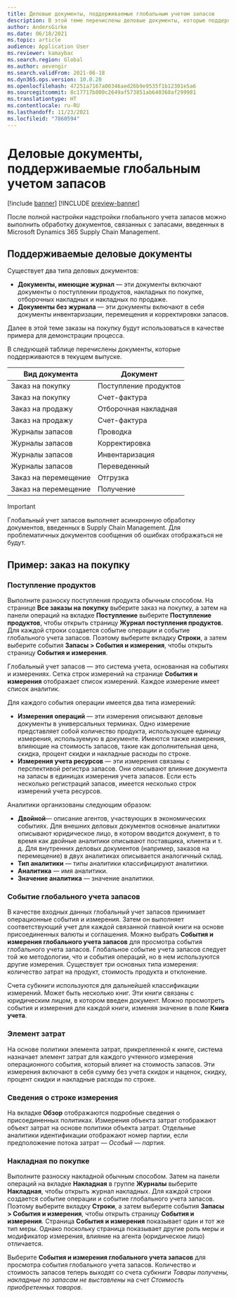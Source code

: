 ```yaml
---
title: Деловые документы, поддерживаемые глобальным учетом запасов
description: В этой теме перечислены деловые документы, которые поддерживаются глобальным учетом запасов. В ней также предоставлен подробный пример для документов заказа на покупку.
author: AndersGirke
ms.date: 06/18/2021
ms.topic: article
audience: Application User
ms.reviewer: kamaybac
ms.search.region: Global
ms.author: aevengir
ms.search.validFrom: 2021-06-18
ms.dyn365.ops.version: 10.0.20
ms.openlocfilehash: 47251a7167a00346aed26b9e9535f1b12301e5a6
ms.sourcegitcommit: 8c17717b800c2649af573851ab640368af299981
ms.translationtype: HT
ms.contentlocale: ru-RU
ms.lasthandoff: 11/23/2021
ms.locfileid: "7860594"
---
```

# <a name="business-documents-supported-by-global-inventory-accounting"></a>Деловые документы, поддерживаемые глобальным учетом запасов

[!include [banner](../includes/banner.md)]
[!INCLUDE [preview-banner](../includes/preview-banner.md)]
<!--KFM: Preview until 4/30/2022 -->

После полной настройки надстройки глобального учета запасов можно выполнить обработку документов, связанных с запасами, введенных в Microsoft Dynamics 365 Supply Chain Management.

## <a name="supported-business-documents"></a>Поддерживаемые деловые документы

Существует два типа деловых документов:

- **Документы, имеющие журнал** — эти документы включают документы о поступлении продуктов, накладных по покупке, отборочных накладных и накладных по продаже.
- **Документы без журнала** — эти документы включают в себя документы инвентаризации, перемещения и корректировки запасов.

Далее в этой теме заказы на покупку будут использоваться в качестве примера для демонстрации процесса.

В следующей таблице перечислены документы, которые поддерживаются в текущем выпуске.

| Вид документа      | Документ        |
|--------------------|-----------------|
| Заказ на покупку     | Поступление продуктов |
| Заказ на покупку     | Счет-фактура         |
| Заказ на продажу        | Отборочная накладная    |
| Заказ на продажу        | Счет-фактура         |
| Журналы запасов | Проводка        |
| Журналы запасов | Корректировка      |
| Журналы запасов | Инвентаризация        |
| Журналы запасов | Переведенный        |
| Заказ на перемещение     | Отгрузка        |
| Заказ на перемещение     | Получение         |

> [!IMPORTANT]
> Глобальный учет запасов выполняет асинхронную обработку документов, введенных в Supply Chain Management. Для проблематичных документов сообщения об ошибках отображаться не будут.

## <a name="example-purchase-order"></a>Пример: заказ на покупку

### <a name="product-receipt"></a>Поступление продуктов

Выполните разноску поступления продукта обычным способом. На странице **Все заказы на покупку** выберите заказ на покупку, а затем на панели операций на вкладке **Поступление** выберите **Поступление продуктов**, чтобы открыть страницу **Журнал поступления продуктов**. Для каждой строки создается событие операции и событие глобального учета запасов. Поэтому выберите вкладку **Строки**, а затем выберите события **Запасы \> События и измерения**, чтобы открыть страницу **События и измерения**.

Глобальный учет запасов — это система учета, основанная на событиях и измерениях. Сетка строк измерений на странице **События и измерения** отображает список измерений. Каждое измерение имеет список аналитик.

Для каждого события операции имеется два типа измерений:

- **Измерения операций** — эти измерения описывают деловые документы в универсальных терминах. Одно измерение представляет собой количество продукта, использующее единицу измерения, используемую в документе. Имеются также измерения, влияющие на стоимость запасов, такие как дополнительная цена, скидка, процент скидки и накладные расходы по строке.
- **Измерения учета ресурсов** — эти измерения связаны с перспективой регистра запасов. Они описывают влияние документа на запасы в единицах измерения учета запасов. Если есть несколько регистраций запасов, имеется несколько строк измерений учета ресурсов.

Аналитики организованы следующим образом:

- **Двойной**— описание агентов, участвующих в экономических событиях. Для внешних деловых документов основные аналитики описывают юридическое лицо, в котором вводится документ, в то время как двойные аналитики описывают поставщика, клиента и т. д. Для внутренних деловых документов (например, заказов на перемещение) в двух аналитиках описывается аналогичный склад.
- **Тип аналитики** — типы аналитики классифицируют аналитики.
- **Аналитика** — имя аналитики.
- **Значение аналитика** — значение аналитики.

### <a name="global-inventory-accounting-event"></a>Событие глобального учета запасов

В качестве входных данных глобальный учет запасов принимает операционные события и измерения. Затем он выполняет соответствующий учет для каждой связанной главной книги на основе присоединенных валюты и соглашения. Можно выбрать **События и измерения глобального учета запасов** для просмотра события глобального учета запасов. Глобальное событие учета запасов следует той же методологии, что и события операций, но в нем используются другие измерения. Существует три основных типа измерения: количество затрат на продукт, стоимость продукта и отклонение.

Счета субкниги используются для дальнейшей классификации измерений. Может быть несколько книг. Эти книги связаны с юридическим лицом, в котором введен документ. Можно просмотреть события и измерения для каждой книги, изменяя значение в поле **Книга учета**.

### <a name="cost-element"></a>Элемент затрат

На основе политики элемента затрат, прикрепленной к книге, система назначает элемент затрат для каждого учтенного измерения операционного события, который влияет на стоимость запасов. Эти измерения включают в себя сумму без учета скидок и наценок, скидку, процент скидки и накладные расходы по строке.

### <a name="measurement-line-details"></a>Сведения о строке измерения

На вкладке **Обзор** отображаются подробные сведения о присоединенных политиках. Измерения объекта затрат отображают объект затрат на основе политики объекта затрат. Отдельные аналитики идентификации отображают номер партии, если предположение потока затрат — *Особый — партия*.

### <a name="purchase-invoice"></a>Накладная по покупке 

Выполните разноску накладной обычным способом. Затем на панели операций на вкладке **Накладная** в группе **Журналы** выберите **Накладная**, чтобы открыть журнал накладных. Для каждой строки создается событие операции и событие глобального учета запасов. Поэтому выберите вкладку **Строки**, а затем выберите события **Запасы \> События и измерения**, чтобы открыть страницу **События и измерения**. Страница **События и измерения** показывает один и тот же тип меры. Однако поскольку страница показывает другие роль меры и модификатор измерения, влияние на агента (юридическое лицо) отличается.

Выберите **События и измерения глобального учета запасов** для просмотра события глобального учета запасов. Количество и стоимость запасов теперь выходят со счета субкниги *Товары получены, накладные по запасам не выставлены* на счет *Стоимость приобретенных товаров*.
